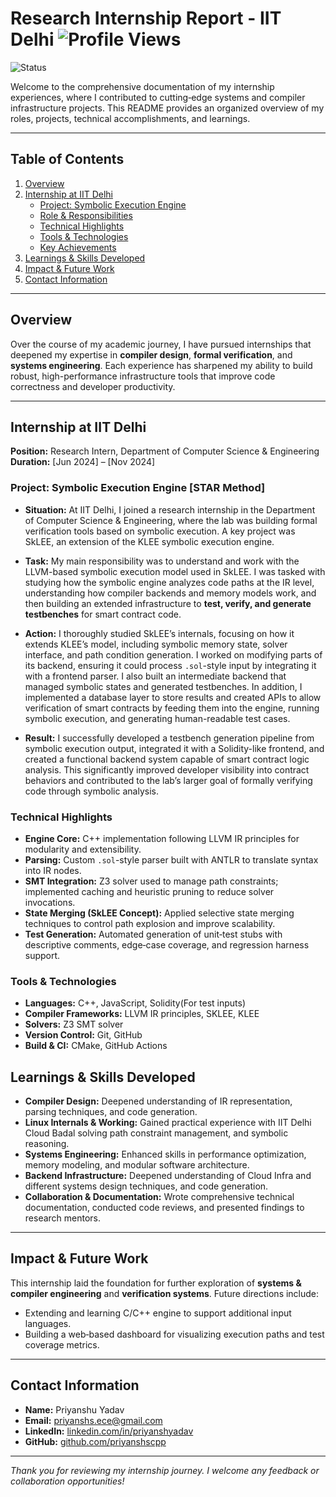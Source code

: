
   
# Research Internship Report - IIT Delhi  ![Profile Views](https://komarev.com/ghpvc/?username=priyanshscpp&color=brightgreen)  
  ![Status](https://img.shields.io/badge/status-production-green?style=for-the-badge)  

Welcome to the comprehensive documentation of my internship experiences, where I contributed to cutting‑edge systems and compiler infrastructure projects. This README provides an organized overview of my roles, projects, technical accomplishments, and learnings.

---
<!-- GitHub Readme Badges -->  
 


## Table of Contents

1. [Overview](#overview)  
2. [Internship at IIT Delhi](#internship-at-iit-delhi)  
   - [Project: Symbolic Execution Engine](#project-symbolic-execution-engine)  
   - [Role & Responsibilities](block.md)  
   - [Technical Highlights](#technical-highlights)  
   - [Tools & Technologies](#tools--technologies)  
   - [Key Achievements](#key-achievements)  
3. [Learnings & Skills Developed](#learnings--skills-developed)  
4. [Impact & Future Work](#impact--future-work)  
5. [Contact Information](#contact-information)  

---

## Overview

Over the course of my academic journey, I have pursued internships that deepened my expertise in **compiler design**, **formal verification**, and **systems engineering**. Each experience has sharpened my ability to build robust, high-performance infrastructure tools that improve code correctness and developer productivity.

---

## Internship at IIT Delhi

**Position:** Research Intern, Department of Computer Science & Engineering  
**Duration:** [Jun 2024] – [Nov 2024] 

###  Project: Symbolic Execution Engine [STAR Method]

- **Situation:** At IIT Delhi, I joined a research internship in the Department of Computer Science & Engineering, where the lab was building formal verification tools based on symbolic execution. A key project was SkLEE, an extension of the KLEE symbolic execution engine.

- **Task:** My main responsibility was to understand and work with the LLVM-based symbolic execution model used in SkLEE. I was tasked with studying how the symbolic engine analyzes code paths at the IR level, understanding how compiler backends and memory models work, and then building an extended infrastructure to **test, verify, and generate testbenches** for smart contract code.

- **Action:** I thoroughly studied SkLEE’s internals, focusing on how it extends KLEE’s model, including symbolic memory state, solver interface, and path condition generation. I worked on modifying parts of its backend, ensuring it could process `.sol`-style input by integrating it with a frontend parser. I also built an intermediate backend that managed symbolic states and generated testbenches. In addition, I implemented a database layer to store results and created APIs to allow verification of smart contracts by feeding them into the engine, running symbolic execution, and generating human-readable test cases.

- **Result:** I successfully developed a testbench generation pipeline from symbolic execution output, integrated it with a Solidity-like frontend, and created a functional backend system capable of smart contract logic analysis. This significantly improved developer visibility into contract behaviors and contributed to the lab’s larger goal of formally verifying code through symbolic analysis.


### Technical Highlights

- **Engine Core:** C++ implementation following LLVM IR principles for modularity and extensibility.  
- **Parsing:** Custom `.sol`-style parser built with ANTLR to translate syntax into IR nodes.  
- **SMT Integration:** Z3 solver used to manage path constraints; implemented caching and heuristic pruning to reduce solver invocations.  
- **State Merging (SkLEE Concept):** Applied selective state merging techniques to control path explosion and improve scalability.  
- **Test Generation:** Automated generation of unit‑test stubs with descriptive comments, edge‑case coverage, and regression harness support.

### Tools & Technologies

- **Languages:** C++, JavaScript, Solidity(For test inputs)  
- **Compiler Frameworks:** LLVM IR principles, SKLEE, KLEE 
- **Solvers:** Z3 SMT solver  
- **Version Control:** Git, GitHub  
- **Build & CI:** CMake, GitHub Actions


## Learnings & Skills Developed

- **Compiler Design:** Deepened understanding of IR representation, parsing techniques, and code generation.  
- **Linux Internals & Working:** Gained practical experience with IIT Delhi Cloud Badal solving path constraint management, and symbolic reasoning.  
- **Systems Engineering:** Enhanced skills in performance optimization, memory modeling, and modular software architecture.
- **Backend Infrastructure:** Deepened understanding of Cloud Infra and different systems design techniques, and code generation.  
- **Collaboration & Documentation:** Wrote comprehensive technical documentation, conducted code reviews, and presented findings to research mentors.

---

## Impact & Future Work

This internship laid the foundation for further exploration of **systems & compiler engineering** and **verification systems**. Future directions include:

- Extending and learning C/C++ engine to support additional input languages.    
- Building a web‑based dashboard for visualizing execution paths and test coverage metrics.

---

## Contact Information

- **Name:** Priyanshu Yadav  
- **Email:** priyanshs.ece@gmail.com
- **LinkedIn:** [linkedin.com/in/priyanshyadav](https://linkedin.com/in/priyanshhbti)  
- **GitHub:** [github.com/priyanshscpp](https://github.com/priyanshscpp)

---

*Thank you for reviewing my internship journey. I welcome any feedback or collaboration opportunities!*  
